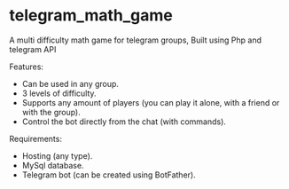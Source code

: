 # telegram_math_game
A multi difficulty math game for telegram groups, Built using Php and telegram API

Features:
* Can be used in any group.
* 3 levels of difficulty.
* Supports any amount of players (you can play it alone, with a friend or with the group).
* Control the bot directly from the chat (with commands).

Requirements:
* Hosting (any type).
* MySql database.
* Telegram bot (can be created using BotFather).
